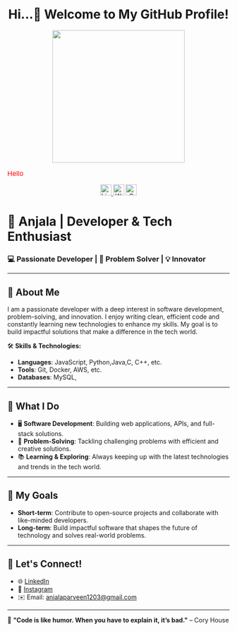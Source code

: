  # <h1 align="center">Hi...👋 Welcome to My GitHub Profile!</h1>


<div align="center">
  <img height="300" src="https://cioafrica.co/wp-content/uploads/2023/03/WiT.jpeg"  />
</div>

<p style="color: red; font-size: 15px;">Hello</p>

<div align="center">
  <a href="http://www.linkedin.com/in/ANJALA PARVEEN">
    <img src="https://img.shields.io/static/v1?message=LinkedIn&logo=linkedin&label=&color=0077B5&logoColor=white&labelColor=&style=for-the-badge" height="25" alt="LinkedIn logo"/>
  </a>
  <a>
    <img src="https://img.shields.io/static/v1?message=Whatsapp&logo=whatsapp&label=&color=25D366&logoColor=white&labelColor=&style=for-the-badge" height="25" alt="WhatsApp logo"  />
  </a>
  <a href="mailto:anjalaparveen1203@gmail.com">
    <img src="https://img.shields.io/static/v1?message=Gmail&logo=gmail&label=&color=D14836&logoColor=white&labelColor=&style=for-the-badge" height="25" alt="Gmail logo"/>
  </a>
</div>

# 🚀 **Anjala** | Developer & Tech Enthusiast  
### 💻 Passionate Developer | 🧩 Problem Solver | 💡 Innovator

---

## 🌟 About Me
I am a passionate developer with a deep interest in software development, problem-solving, and innovation. I enjoy writing clean, efficient code and constantly learning new technologies to enhance my skills. My goal is to build impactful solutions that make a difference in the tech world.

🛠️ **Skills & Technologies:**  
- **Languages**: JavaScript, Python,Java,C, C++, etc.    
- **Tools**: Git, Docker, AWS, etc.  
- **Databases**: MySQL,

---

## 🚀 What I Do  
- 🖥️ **Software Development**: Building web applications, APIs, and full-stack solutions.  
- 🧠 **Problem-Solving**: Tackling challenging problems with efficient and creative solutions.  
- 📚 **Learning & Exploring**: Always keeping up with the latest technologies and trends in the tech world.

---

## 🎯 My Goals  
- **Short-term**: Contribute to open-source projects and collaborate with like-minded developers.  
- **Long-term**: Build impactful software that shapes the future of technology and solves real-world problems.

---

## 📱 Let's Connect!  
- 🌐 [LinkedIn](https://www.linkedin.com/in/yourprofile)  
- 🦸 [Instagram](https://github.com/your-username)  
- ✉️ Email: anjalaparveen1203@gmail.com

---

💬 **"Code is like humor. When you have to explain it, it’s bad."** – Cory House
